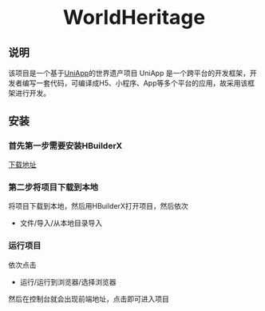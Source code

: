 
<h3 align="center" style="margin: 30px 0 30px;font-weight: bold;font-size:40px;">WorldHeritage</h3>



## 说明
该项目是一个基于[UniApp](https://uniapp.dcloud.net.cn/)的世界遗产项目
UniApp 是一个跨平台的开发框架，开发者编写一套代码，可编译成H5、小程序、App等多个平台的应用，故采用该框架进行开发。
## 安装
### 首先第一步需要安装HBuilderX
[下载地址](https://www.dcloud.io/hbuilderx.html)

### 第二步将项目下载到本地
将项目下载到本地，然后用HBuilderX打开项目，然后依次
- 文件/导入/从本地目录导入

### 运行项目
依次点击
- 运行/运行到浏览器/选择浏览器

然后在控制台就会出现前端地址，点击即可进入项目
